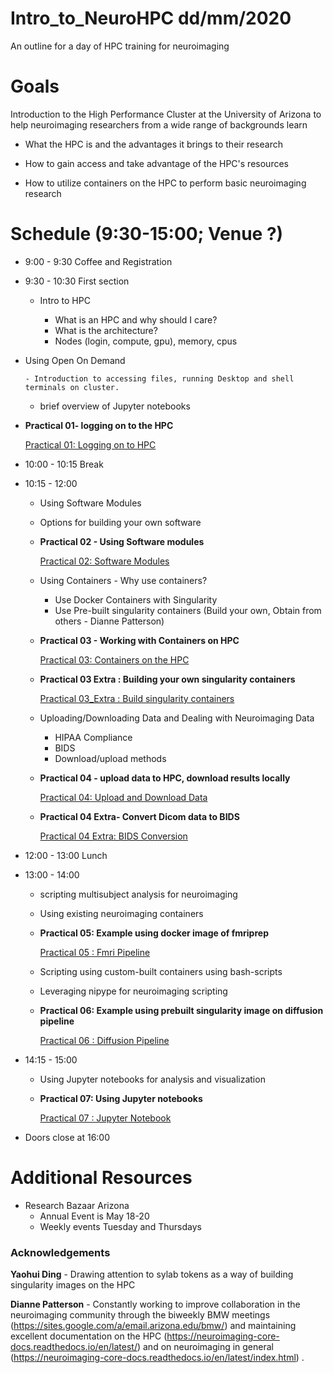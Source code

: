 # Intro_to_NeuroHPC dd/mm/2020
An outline for a day of HPC training for neuroimaging 

# Goals
Introduction to the High Performance Cluster at the University of Arizona to help neuroimaging researchers from a wide range of backgrounds learn

- What the HPC is and the advantages it brings to their research

- How to gain access and take advantage of the HPC's resources

- How to utilize containers on the HPC to perform basic neuroimaging research

  


# Schedule (9:30-15:00; Venue ?)
- 9:00 - 9:30 Coffee and Registration

   

- 9:30 - 10:30 First section
   - Intro to HPC

      - What is an HPC and why should I care? 
      - What is the architecture?
     - Nodes (login, compute, gpu), memory, cpus
   
- Using Open On Demand
   
      - Introduction to accessing files, running Desktop and shell terminals on cluster.
   - brief overview of Jupyter notebooks
   
- **Practical 01- logging on to the HPC**
   
   [Practical 01: Logging on to HPC](https://github.com/chidiugonna/Intro_to_NeuroHPC/blob/master/Practical01.md)
   
   
   
- 10:00 - 10:15 Break

   

- 10:15 - 12:00

   - Using Software Modules

   - Options for building your own software

   - **Practical 02 - Using Software modules**

     [Practical 02: Software Modules](https://github.com/chidiugonna/Intro_to_NeuroHPC/blob/master/Practical02.md)

     

   - Using Containers - Why use containers?
     
     - Use Docker Containers with  Singularity
     - Use Pre-built singularity containers (Build your own, Obtain from others - Dianne Patterson)
     
   - **Practical 03 - Working with Containers on HPC**

     [Practical 03: Containers on the HPC](https://github.com/chidiugonna/Intro_to_NeuroHPC/blob/master/Practical03.md)

   - **Practical 03 Extra : Building your own singularity containers**

     [Practical 03_Extra : Build singularity containers](https://github.com/chidiugonna/Intro_to_NeuroHPC/blob/master/Practical03_extra.md) 

     

   - Uploading/Downloading Data and Dealing with Neuroimaging Data

      - HIPAA Compliance
      - BIDS
      - Download/upload methods

   - **Practical 04 - upload data to HPC, download results locally**

      [Practical 04: Upload and Download Data](https://github.com/chidiugonna/Intro_to_NeuroHPC/blob/master/Practical04.md)

      

   - **Practical 04 Extra- Convert Dicom data to BIDS**

     [Practical 04 Extra: BIDS Conversion](https://github.com/chidiugonna/Intro_to_NeuroHPC/blob/master/Practical04_extra.md) 

       

- 12:00 - 13:00 Lunch

   

- 13:00 - 14:00 
  
   - scripting multisubject analysis for neuroimaging
   
   - Using  existing neuroimaging containers 
   
   - **Practical 05: Example using docker image of fmriprep**
   
     [Practical 05 : Fmri Pipeline](https://github.com/chidiugonna/Intro_to_NeuroHPC/blob/master/Practical05.md) 
   
     
   
   - Scripting using custom-built containers using bash-scripts 
   
   - Leveraging nipype for neuroimaging scripting
   
   - **Practical 06: Example using prebuilt singularity image on diffusion pipeline**
   
     [Practical 06 : Diffusion Pipeline](https://github.com/chidiugonna/Intro_to_NeuroHPC/blob/master/Practical06.md) 
   
     
   
- 14:15 - 15:00
  
   - Using Jupyter notebooks for analysis and visualization
   
   - **Practical 07: Using Jupyter notebooks**
   
     [Practical 07 : Jupyter Notebook](https://github.com/chidiugonna/Intro_to_NeuroHPC/blob/master/Practical07.md) 
   
     
   
     
   
- Doors close at 16:00

# Additional Resources
- Research Bazaar Arizona
   - Annual Event is May 18-20
   - Weekly events Tuesday and Thursdays



### Acknowledgements

**Yaohui Ding** - Drawing attention to sylab tokens as a way of building singularity images on the HPC

**Dianne Patterson** - Constantly working to improve collaboration in the neuroimaging community through the biweekly BMW meetings (https://sites.google.com/a/email.arizona.edu/bmw/) and maintaining excellent documentation on the HPC (https://neuroimaging-core-docs.readthedocs.io/en/latest/) and on neuroimaging in general (https://neuroimaging-core-docs.readthedocs.io/en/latest/index.html) . 

